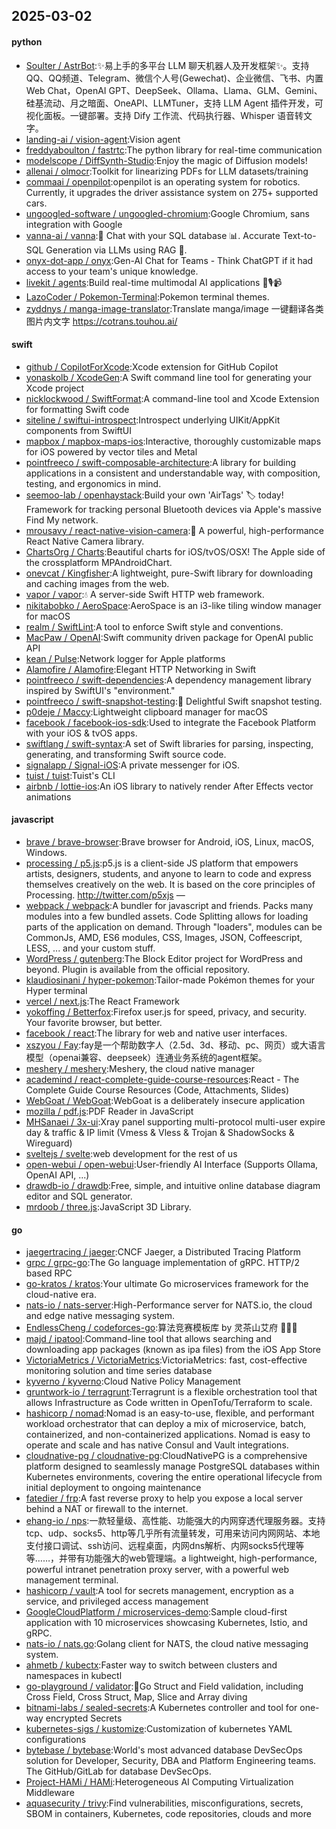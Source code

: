 ## 2025-03-02

#### python
* [Soulter / AstrBot](https://github.com/Soulter/AstrBot):✨易上手的多平台 LLM 聊天机器人及开发框架✨。支持 QQ、QQ频道、Telegram、微信个人号(Gewechat)、企业微信、飞书、内置 Web Chat，OpenAI GPT、DeepSeek、Ollama、Llama、GLM、Gemini、硅基流动、月之暗面、OneAPI、LLMTuner，支持 LLM Agent 插件开发，可视化面板。一键部署。支持 Dify 工作流、代码执行器、Whisper 语音转文字。
* [landing-ai / vision-agent](https://github.com/landing-ai/vision-agent):Vision agent
* [freddyaboulton / fastrtc](https://github.com/freddyaboulton/fastrtc):The python library for real-time communication
* [modelscope / DiffSynth-Studio](https://github.com/modelscope/DiffSynth-Studio):Enjoy the magic of Diffusion models!
* [allenai / olmocr](https://github.com/allenai/olmocr):Toolkit for linearizing PDFs for LLM datasets/training
* [commaai / openpilot](https://github.com/commaai/openpilot):openpilot is an operating system for robotics. Currently, it upgrades the driver assistance system on 275+ supported cars.
* [ungoogled-software / ungoogled-chromium](https://github.com/ungoogled-software/ungoogled-chromium):Google Chromium, sans integration with Google
* [vanna-ai / vanna](https://github.com/vanna-ai/vanna):🤖 Chat with your SQL database 📊. Accurate Text-to-SQL Generation via LLMs using RAG 🔄.
* [onyx-dot-app / onyx](https://github.com/onyx-dot-app/onyx):Gen-AI Chat for Teams - Think ChatGPT if it had access to your team's unique knowledge.
* [livekit / agents](https://github.com/livekit/agents):Build real-time multimodal AI applications 🤖🎙️📹
* [LazoCoder / Pokemon-Terminal](https://github.com/LazoCoder/Pokemon-Terminal):Pokemon terminal themes.
* [zyddnys / manga-image-translator](https://github.com/zyddnys/manga-image-translator):Translate manga/image 一键翻译各类图片内文字 https://cotrans.touhou.ai/

#### swift
* [github / CopilotForXcode](https://github.com/github/CopilotForXcode):Xcode extension for GitHub Copilot
* [yonaskolb / XcodeGen](https://github.com/yonaskolb/XcodeGen):A Swift command line tool for generating your Xcode project
* [nicklockwood / SwiftFormat](https://github.com/nicklockwood/SwiftFormat):A command-line tool and Xcode Extension for formatting Swift code
* [siteline / swiftui-introspect](https://github.com/siteline/swiftui-introspect):Introspect underlying UIKit/AppKit components from SwiftUI
* [mapbox / mapbox-maps-ios](https://github.com/mapbox/mapbox-maps-ios):Interactive, thoroughly customizable maps for iOS powered by vector tiles and Metal
* [pointfreeco / swift-composable-architecture](https://github.com/pointfreeco/swift-composable-architecture):A library for building applications in a consistent and understandable way, with composition, testing, and ergonomics in mind.
* [seemoo-lab / openhaystack](https://github.com/seemoo-lab/openhaystack):Build your own 'AirTags' 🏷 today! Framework for tracking personal Bluetooth devices via Apple's massive Find My network.
* [mrousavy / react-native-vision-camera](https://github.com/mrousavy/react-native-vision-camera):📸 A powerful, high-performance React Native Camera library.
* [ChartsOrg / Charts](https://github.com/ChartsOrg/Charts):Beautiful charts for iOS/tvOS/OSX! The Apple side of the crossplatform MPAndroidChart.
* [onevcat / Kingfisher](https://github.com/onevcat/Kingfisher):A lightweight, pure-Swift library for downloading and caching images from the web.
* [vapor / vapor](https://github.com/vapor/vapor):💧 A server-side Swift HTTP web framework.
* [nikitabobko / AeroSpace](https://github.com/nikitabobko/AeroSpace):AeroSpace is an i3-like tiling window manager for macOS
* [realm / SwiftLint](https://github.com/realm/SwiftLint):A tool to enforce Swift style and conventions.
* [MacPaw / OpenAI](https://github.com/MacPaw/OpenAI):Swift community driven package for OpenAI public API
* [kean / Pulse](https://github.com/kean/Pulse):Network logger for Apple platforms
* [Alamofire / Alamofire](https://github.com/Alamofire/Alamofire):Elegant HTTP Networking in Swift
* [pointfreeco / swift-dependencies](https://github.com/pointfreeco/swift-dependencies):A dependency management library inspired by SwiftUI's "environment."
* [pointfreeco / swift-snapshot-testing](https://github.com/pointfreeco/swift-snapshot-testing):📸 Delightful Swift snapshot testing.
* [p0deje / Maccy](https://github.com/p0deje/Maccy):Lightweight clipboard manager for macOS
* [facebook / facebook-ios-sdk](https://github.com/facebook/facebook-ios-sdk):Used to integrate the Facebook Platform with your iOS & tvOS apps.
* [swiftlang / swift-syntax](https://github.com/swiftlang/swift-syntax):A set of Swift libraries for parsing, inspecting, generating, and transforming Swift source code.
* [signalapp / Signal-iOS](https://github.com/signalapp/Signal-iOS):A private messenger for iOS.
* [tuist / tuist](https://github.com/tuist/tuist):Tuist's CLI
* [airbnb / lottie-ios](https://github.com/airbnb/lottie-ios):An iOS library to natively render After Effects vector animations

#### javascript
* [brave / brave-browser](https://github.com/brave/brave-browser):Brave browser for Android, iOS, Linux, macOS, Windows.
* [processing / p5.js](https://github.com/processing/p5.js):p5.js is a client-side JS platform that empowers artists, designers, students, and anyone to learn to code and express themselves creatively on the web. It is based on the core principles of Processing. http://twitter.com/p5xjs —
* [webpack / webpack](https://github.com/webpack/webpack):A bundler for javascript and friends. Packs many modules into a few bundled assets. Code Splitting allows for loading parts of the application on demand. Through "loaders", modules can be CommonJs, AMD, ES6 modules, CSS, Images, JSON, Coffeescript, LESS, ... and your custom stuff.
* [WordPress / gutenberg](https://github.com/WordPress/gutenberg):The Block Editor project for WordPress and beyond. Plugin is available from the official repository.
* [klaudiosinani / hyper-pokemon](https://github.com/klaudiosinani/hyper-pokemon):Tailor-made Pokémon themes for your Hyper terminal
* [vercel / next.js](https://github.com/vercel/next.js):The React Framework
* [yokoffing / Betterfox](https://github.com/yokoffing/Betterfox):Firefox user.js for speed, privacy, and security. Your favorite browser, but better.
* [facebook / react](https://github.com/facebook/react):The library for web and native user interfaces.
* [xszyou / Fay](https://github.com/xszyou/Fay):fay是一个帮助数字人（2.5d、3d、移动、pc、网页）或大语言模型（openai兼容、deepseek）连通业务系统的agent框架。
* [meshery / meshery](https://github.com/meshery/meshery):Meshery, the cloud native manager
* [academind / react-complete-guide-course-resources](https://github.com/academind/react-complete-guide-course-resources):React - The Complete Guide Course Resources (Code, Attachments, Slides)
* [WebGoat / WebGoat](https://github.com/WebGoat/WebGoat):WebGoat is a deliberately insecure application
* [mozilla / pdf.js](https://github.com/mozilla/pdf.js):PDF Reader in JavaScript
* [MHSanaei / 3x-ui](https://github.com/MHSanaei/3x-ui):Xray panel supporting multi-protocol multi-user expire day & traffic & IP limit (Vmess & Vless & Trojan & ShadowSocks & Wireguard)
* [sveltejs / svelte](https://github.com/sveltejs/svelte):web development for the rest of us
* [open-webui / open-webui](https://github.com/open-webui/open-webui):User-friendly AI Interface (Supports Ollama, OpenAI API, ...)
* [drawdb-io / drawdb](https://github.com/drawdb-io/drawdb):Free, simple, and intuitive online database diagram editor and SQL generator.
* [mrdoob / three.js](https://github.com/mrdoob/three.js):JavaScript 3D Library.

#### go
* [jaegertracing / jaeger](https://github.com/jaegertracing/jaeger):CNCF Jaeger, a Distributed Tracing Platform
* [grpc / grpc-go](https://github.com/grpc/grpc-go):The Go language implementation of gRPC. HTTP/2 based RPC
* [go-kratos / kratos](https://github.com/go-kratos/kratos):Your ultimate Go microservices framework for the cloud-native era.
* [nats-io / nats-server](https://github.com/nats-io/nats-server):High-Performance server for NATS.io, the cloud and edge native messaging system.
* [EndlessCheng / codeforces-go](https://github.com/EndlessCheng/codeforces-go):算法竞赛模板库 by 灵茶山艾府 💭💡🎈
* [majd / ipatool](https://github.com/majd/ipatool):Command-line tool that allows searching and downloading app packages (known as ipa files) from the iOS App Store
* [VictoriaMetrics / VictoriaMetrics](https://github.com/VictoriaMetrics/VictoriaMetrics):VictoriaMetrics: fast, cost-effective monitoring solution and time series database
* [kyverno / kyverno](https://github.com/kyverno/kyverno):Cloud Native Policy Management
* [gruntwork-io / terragrunt](https://github.com/gruntwork-io/terragrunt):Terragrunt is a flexible orchestration tool that allows Infrastructure as Code written in OpenTofu/Terraform to scale.
* [hashicorp / nomad](https://github.com/hashicorp/nomad):Nomad is an easy-to-use, flexible, and performant workload orchestrator that can deploy a mix of microservice, batch, containerized, and non-containerized applications. Nomad is easy to operate and scale and has native Consul and Vault integrations.
* [cloudnative-pg / cloudnative-pg](https://github.com/cloudnative-pg/cloudnative-pg):CloudNativePG is a comprehensive platform designed to seamlessly manage PostgreSQL databases within Kubernetes environments, covering the entire operational lifecycle from initial deployment to ongoing maintenance
* [fatedier / frp](https://github.com/fatedier/frp):A fast reverse proxy to help you expose a local server behind a NAT or firewall to the internet.
* [ehang-io / nps](https://github.com/ehang-io/nps):一款轻量级、高性能、功能强大的内网穿透代理服务器。支持tcp、udp、socks5、http等几乎所有流量转发，可用来访问内网网站、本地支付接口调试、ssh访问、远程桌面，内网dns解析、内网socks5代理等等……，并带有功能强大的web管理端。a lightweight, high-performance, powerful intranet penetration proxy server, with a powerful web management terminal.
* [hashicorp / vault](https://github.com/hashicorp/vault):A tool for secrets management, encryption as a service, and privileged access management
* [GoogleCloudPlatform / microservices-demo](https://github.com/GoogleCloudPlatform/microservices-demo):Sample cloud-first application with 10 microservices showcasing Kubernetes, Istio, and gRPC.
* [nats-io / nats.go](https://github.com/nats-io/nats.go):Golang client for NATS, the cloud native messaging system.
* [ahmetb / kubectx](https://github.com/ahmetb/kubectx):Faster way to switch between clusters and namespaces in kubectl
* [go-playground / validator](https://github.com/go-playground/validator):💯Go Struct and Field validation, including Cross Field, Cross Struct, Map, Slice and Array diving
* [bitnami-labs / sealed-secrets](https://github.com/bitnami-labs/sealed-secrets):A Kubernetes controller and tool for one-way encrypted Secrets
* [kubernetes-sigs / kustomize](https://github.com/kubernetes-sigs/kustomize):Customization of kubernetes YAML configurations
* [bytebase / bytebase](https://github.com/bytebase/bytebase):World's most advanced database DevSecOps solution for Developer, Security, DBA and Platform Engineering teams. The GitHub/GitLab for database DevSecOps.
* [Project-HAMi / HAMi](https://github.com/Project-HAMi/HAMi):Heterogeneous AI Computing Virtualization Middleware
* [aquasecurity / trivy](https://github.com/aquasecurity/trivy):Find vulnerabilities, misconfigurations, secrets, SBOM in containers, Kubernetes, code repositories, clouds and more
